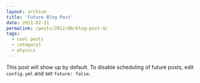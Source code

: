 ```yaml
---
layout: archive
title: 'Future Blog Post'
date: 2021-02-21
permalink: /posts/2012/08/blog-post-4/
tags:
  - cool posts
  - category1
  - physics
---
```


This post will show up by default. To disable scheduling of future posts, edit `config.yml` and set `future: false`. 
